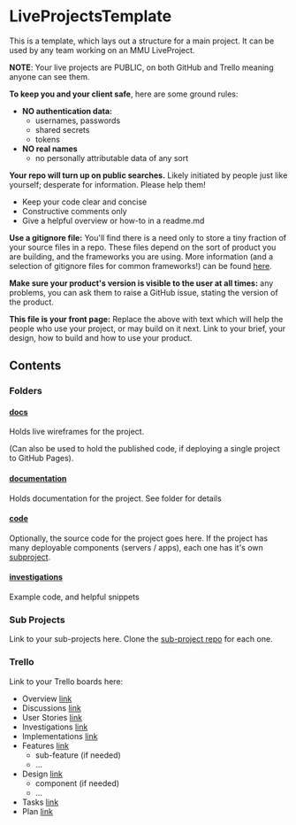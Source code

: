 # LiveProjectsTemplate
This is a template, which lays out a structure for a main project. It can be used by any team working on an MMU LiveProject.

**NOTE**: Your live projects are PUBLIC, on both GitHub and Trello meaning anyone can see them. 

**To keep you and your client safe**, here are some ground rules:

* **NO authentication data:** 
  * usernames, passwords
  * shared secrets
  * tokens
* **NO real names** 
  * no personally attributable data of any sort

**Your repo will turn up on public searches.** Likely initiated by people just like yourself; desperate for information. Please help them!

* Keep your code clear and concise
* Constructive comments only
* Give a helpful overview or how-to in a readme.md

**Use a gitignore file:** You'll find there is a need only to store a tiny fraction of your source files in a repo. These files depend on the sort of product you are building, and the frameworks you are using. More information (and a selection of gitignore files for common frameworks!) can be found [here](https://github.com/github/gitignore). 

**Make sure your product's version is visible to the user at all times:** any problems, you can ask them to raise a GitHub issue, stating the version of the product. 

**This file is your front page:** Replace the above with text which will help the people who use your project, or may build on it next. Link to your brief, your design, how to build and how to use your product.

## Contents

###  Folders

#### [docs](https://cmdt.github.io/LiveProjectsTemplate/#/page/start)

Holds live wireframes for the project. 

(Can also be used to hold the published code, if deploying a single project to GitHub Pages).

#### [documentation](./documentation/readme.md)

Holds documentation for the project. See folder for details

#### [code](./code/readme.md)

Optionally, the source code for the project goes here. If the project has many deployable components (servers / apps), each one has it's own [subproject](https://github.com/CMDT/LiveProjectsSubProject).

#### [investigations](./investigations/readme.md)

Example code, and helpful snippets

### Sub Projects

Link to your sub-projects here. Clone the [sub-project repo](https://github.com/CMDT/LiveProjectsSubProject) for each one.

### Trello

Link to your Trello boards here:

* Overview [link](https://trello.com/b/X3eTW7yg/overview)
* Discussions [link](https://trello.com/b/zgVCKDBl/discussions)
* User Stories [link](https://trello.com/b/VdSrJZZV/user-stories)
* Investigations [link](https://trello.com/b/XvwkvizG/investigations)
* Implementations [link](https://trello.com/b/XlEPXa1S/implementations)
* Features [link](https://trello.com/b/jCMJWWHW/features)
  * sub-feature (if needed)
  * ...
* Design [link](https://trello.com/b/rUajxEa1/design)
  * component (if needed)
  * ...
* Tasks [link](https://trello.com/b/F2iQvXhL/tasks)
* Plan [link](https://trello.com/b/Cf7nmJJl/plan)
